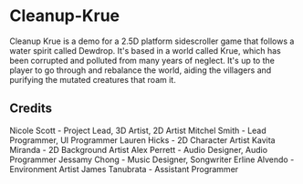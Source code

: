 # Cleanup-Krue
Cleanup Krue is a demo for a 2.5D platform sidescroller game that follows a water spirit called Dewdrop. It's based in a world called Krue, which has been corrupted and polluted from many years of neglect. It's up to the player to go through and rebalance the world, aiding the villagers and purifying the mutated creatures that roam it.

## Credits
Nicole Scott - Project Lead, 3D Artist, 2D Artist
Mitchel Smith - Lead Programmer, UI Programmer
Lauren Hicks - 2D Character Artist
Kavita Miranda - 2D Background Artist
Alex Perrett - Audio Designer, Audio Programmer
Jessamy Chong - Music Designer, Songwriter
Erline Alvendo - Environment Artist
James Tanubrata - Assistant Programmer
